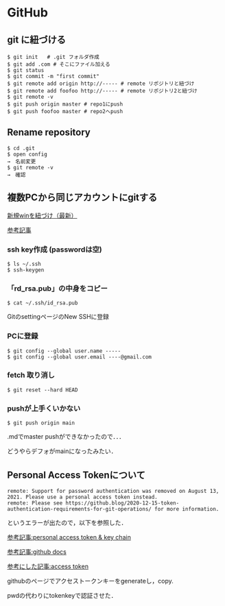 # GitHub
## git に紐づける
```
$ git init   # .git フォルダ作成
$ git add .com # そこにファイル加える
$ git status
$ git commit -m "first commit"
$ git remote add origin http://----- # remote リポジトリと紐づけ
$ git remote add foofoo http://----- # remote リポジトリ2と紐づけ
$ git remote -v
$ git push origin master # repo1にpush
$ git push foofoo master # repo2へpush
```

## Rename repository
```
$ cd .git
$ open config
→　名前変更
$ git remote -v
→　確認
```

## 複数PCから同じアカウントにgitする
[新規winを紐づけ（最新）](https://qiita.com/suthio/items/2760e4cff0e185fe2db9)

[参考記事](https://tips-memo.com/git-same-account)

### ssh key作成 (passwordは空)
```
$ ls ~/.ssh
$ ssh-keygen
```

### 「rd_rsa.pub」の中身をコピー
```
$ cat ~/.ssh/id_rsa.pub
```
GitのsettingページのNew SSHに登録

### PCに登録
```
$ git config --global user.name -----
$ git config --global user.email ----@gmail.com
```

### fetch 取り消し
```
$ git reset --hard HEAD
```

### pushが上手くいかない
```
$ git push origin main
```
.mdでmaster pushができなかったので．．．

どうやらデフォがmainになったみたい．

## Personal Access Tokenについて
```
remote: Support for password authentication was removed on August 13, 2021. Please use a personal access token instead.
remote: Please see https://github.blog/2020-12-15-token-authentication-requirements-for-git-operations/ for more information.
```
というエラーが出たので，以下を参照した．

[参考記事:personal access token & key chain](https://zenn.dev/hayata_yamamoto/articles/github-access-key)

[参考記事:github docs](https://docs.github.com/ja/github/getting-started-with-github/getting-started-with-git/updating-credentials-from-the-macos-keychain)

[参考にした記事:access token](https://menta.sutaruhin.com/?p=3420)

githubのページでアクセストークンキーをgenerateし，copy.

pwdの代わりにtokenkeyで認証させた．



